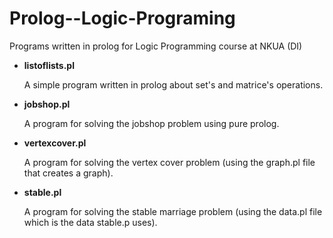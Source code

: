 # Prolog--Logic-Programing
Programs written in prolog for Logic Programming course at NKUA (DI)

* __listoflists.pl__

   A simple program written in prolog about set's and matrice's operations.

* __jobshop.pl__

   A program for solving the jobshop problem using pure prolog.

* __vertexcover.pl__

   A program for solving the vertex cover problem (using the graph.pl file that creates a graph).
   
* __stable.pl__

   A program for solving the stable marriage problem (using the data.pl file which is the data stable.p uses).
   
